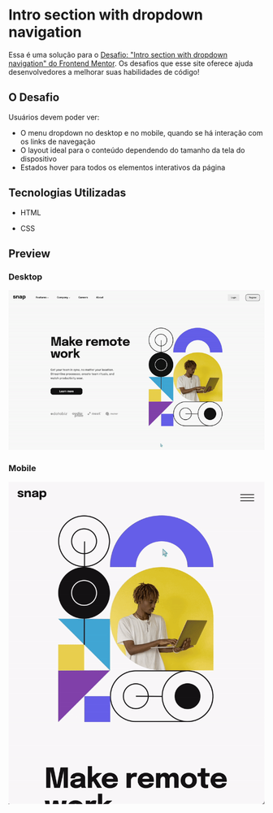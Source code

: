 # Intro section with dropdown navigation

Essa é uma solução para o [Desafio: "Intro section with dropdown navigation" do Frontend Mentor](https://www.frontendmentor.io/challenges/intro-section-with-dropdown-navigation-ryaPetHE5). Os desafios que esse site oferece ajuda desenvolvedores a melhorar suas habilidades de código!

## O Desafio

Usuários devem poder ver:

- O menu dropdown no desktop e no mobile, quando se há interação com os links de navegação
- O layout ideal para o conteúdo dependendo do tamanho da tela do dispositivo
- Estados hover para todos os elementos interativos da página

## Tecnologias Utilizadas

- HTML

- CSS

## Preview

### Desktop

![Preview do Projeto](./src/design/desktop-preview.gif)

### Mobile

![Preview do Projeto](./src/design/mobile-preview.gif)
